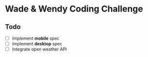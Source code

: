 # Wade & Wendy Coding Challenge

## Todo
- [ ] Implement **mobile** spec
- [ ] Implement **desktop** spec
- [ ] Integrate open weather API
